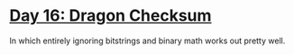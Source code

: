 # [Day 16: Dragon Checksum][day16]

[day16]: https://adventofcode.com/2016/day/16

In which entirely ignoring bitstrings and binary math works out pretty well.
